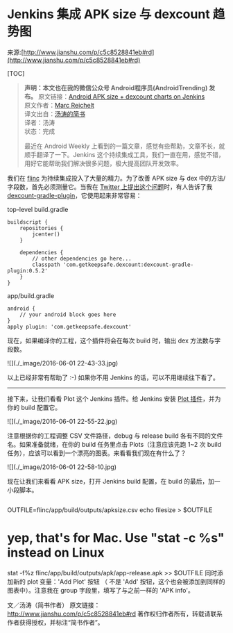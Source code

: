 # Jenkins 集成 APK size 与 dexcount 趋势图

来源:[http://www.jianshu.com/p/c5c8528841eb#rd](http://www.jianshu.com/p/c5c8528841eb#rd)

[TOC]

> **声明：本文也在我的微信公众号 Android程序员(AndroidTrending) 发布。**
> 原文链接：[Android APK size + dexcount charts on Jenkins](https://medium.com/@mreichelt/android-apk-size-dexcount-charts-on-jenkins-ae518e961818)<br/>
> 原文作者：[Marc Reichelt](https://medium.com/@mreichelt)<br/>
> 译文出自：[汤涛的简书](http://www.jianshu.com/users/8397d05ad09f)<br/>
> 译者：汤涛<br/>
> 状态：完成<br/>
>
> 最近在 Android Weekly 上看到的一篇文章，感觉有些帮助，文章不长，就顺手翻译了一下。Jenkins 这个持续集成工具，我们一直在用，感觉不错，用好它能帮助我们解决很多问题，极大提高团队开发效率。

我们在 [flinc](https://flinc.org/) 为持续集成投入了大量的精力。为了改善 APK size 与 dex 中的方法/字段数，首先必须测量它。当我在 [Twitter 上提出这个问题](https://twitter.com/mreichelt/status/734776381872177152)时，有人告诉了我 [dexcount-gradle-plugin](https://github.com/KeepSafe/dexcount-gradle-plugin)，它使用起来非常容易：

top-level build.gradle

```
buildscript {
    repositories {
        jcenter()
    }

    dependencies {
        // other dependencies go here...
        classpath 'com.getkeepsafe.dexcount:dexcount-gradle-plugin:0.5.2'
    }
}
```

app/build.gradle

```
android {
    // your android block goes here
}
apply plugin: 'com.getkeepsafe.dexcount'
```

现在，如果编译你的工程，这个插件将会在每次 build 时，输出 dex 方法数与字段数。

![](./_image/2016-06-01 22-43-33.jpg)

以上已经非常有帮助了 :-)
如果你不用 Jenkins 的话，可以不用继续往下看了。

- - - - ----

接下来，让我们看看 Plot 这个 Jenkins 插件。给 Jenkins 安装 [Plot 插件](https://wiki.jenkins-ci.org/display/JENKINS/Plot+Plugin)，并为你的 build 配置它。

![](./_image/2016-06-01 22-55-22.jpg)

注意根据你的工程调整 CSV 文件路径，debug 与 release build 各有不同的文件名。如果准备就绪，在你的 build 任务里点击 Plots（注意应该先跑 1~2 次 build 任务），应该可以看到一个漂亮的图表。来看看我们现在有什么了？

![](./_image/2016-06-01 22-58-10.jpg)

现在让我们来看看 APK size，打开 Jenkins build 配置，在 build 的最后，加一小段脚本。

```
```
OUTFILE=flinc/app/build/outputs/apksize.csv
echo filesize > $OUTFILE
# yep, that's for Mac. Use "stat -c %s" instead on Linux
stat -f%z flinc/app/build/outputs/apk/app-release.apk >> $OUTFILE
同时添加新的 plot 变量：'Add Plot' 按钮 （ 不是 'Add' 按钮，这个也会被添加到同样的图表中）。注意我在 group 字段里，填写了与之前一样的 'APK info'。

文／汤涛（简书作者）
原文链接：http://www.jianshu.com/p/c5c8528841eb#rd
著作权归作者所有，转载请联系作者获得授权，并标注“简书作者”。